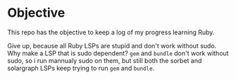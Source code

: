 # Objective

This repo has the objective to keep a log of my progress learning Ruby.

Give up, because all Ruby LSPs are stupid and don't work without sudo.
Why make a LSP that is sudo dependent? `gem` and `bundle` don't work without sudo, so i run mannualy sudo on them, but still both the sorbet and solargraph LSPs keep trying to run `gem` and `bundle`.
